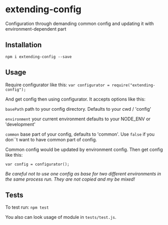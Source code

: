 # extending-config
Configuration through demanding common config and updating it with environment-dependent part

## Installation
`npm i extending-config --save`

## Usage
Require configurator like this:
`var configurator = require("extending-config");`

And get config then using configurator. It accepts options like this:

`basePath` path to your config directory. Defaults to your cwd / 'config'

`environment` your current environment defaults to your NODE_ENV or 'development'

`common` base part of your config, defaults to 'common'. Use `false` if you don``t want to have common part of config.

Common config would be updated by environment config. Then get config like this:

`var config = configurator();`

*Be careful not to use one config as base for two different environments in the same process run. They are not copied and my be mixed!*

## Tests
To test run:
`npm test`

You also can look usage of module in `tests/test.js`.